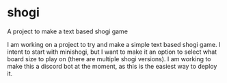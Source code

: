 # shogi
A project to make a text based shogi game

I am working on a project to try and make a simple text based shogi game. I intent to start with minishogi, but I want to make it an option to select what board size to play on (there are multiple shogi versions). I am working to make this a discord bot at the moment, as this is the easiest way to deploy it. 
